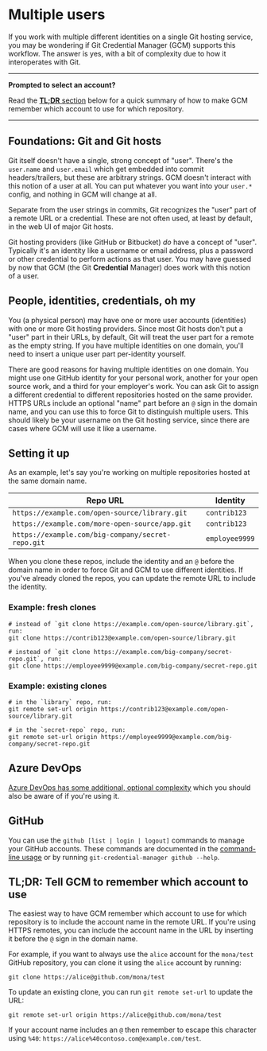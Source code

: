 # Multiple users

If you work with multiple different identities on a single Git hosting service,
you may be wondering if Git Credential Manager (GCM) supports this workflow. The
answer is yes, with a bit of complexity due to how it interoperates with Git.

---

**Prompted to select an account?**

Read the [**TL;DR** section][tldr] below for a quick summary of how to make GCM
remember which account to use for which repository.

---

## Foundations: Git and Git hosts

Git itself doesn't have a single, strong concept of "user". There's the
`user.name` and `user.email` which get embedded into commit headers/trailers,
but these are arbitrary strings. GCM doesn't interact with this notion of a user
at all. You can put whatever you want into your `user.*` config, and nothing in
GCM will change at all.

Separate from the user strings in commits, Git recognizes the "user" part of a
remote URL or a credential. These are not often used, at least by default, in
the web UI of major Git hosts.

Git hosting providers (like GitHub or Bitbucket) _do_ have a concept of "user".
Typically it's an identity like a username or email address, plus a password or
other credential to perform actions as that user. You may have guessed by now
that GCM (the Git **Credential** Manager) does work with this notion of a user.

## People, identities, credentials, oh my

You (a physical person) may have one or more user accounts (identities) with one
or more Git hosting providers. Since most Git hosts don't put a "user" part in
their URLs, by default, Git will treat the user part for a remote as the empty
string. If you have multiple identities on one domain, you'll need to insert a
unique user part per-identity yourself.

There are good reasons for having multiple identities on one domain. You might
use one GitHub identity for your personal work, another for your open source
work, and a third for your employer's work. You can ask Git to assign a
different credential to different repositories hosted on the same provider.
HTTPS URLs include an optional "name" part before an `@` sign in the domain
name, and you can use this to force Git to distinguish multiple users. This
should likely be your username on the Git hosting service, since there are
cases where GCM will use it like a username.

## Setting it up

As an example, let's say you're working on multiple repositories hosted at the
same domain name.

| Repo URL | Identity |
|----------|----------|
| `https://example.com/open-source/library.git` | `contrib123` |
| `https://example.com/more-open-source/app.git` | `contrib123` |
| `https://example.com/big-company/secret-repo.git` | `employee9999` |

When you clone these repos, include the identity and an `@` before the domain
name in order to force Git and GCM to use different identities. If you've
already cloned the repos, you can update the remote URL to include the identity.

### Example: fresh clones

```shell
# instead of `git clone https://example.com/open-source/library.git`, run:
git clone https://contrib123@example.com/open-source/library.git

# instead of `git clone https://example.com/big-company/secret-repo.git`, run:
git clone https://employee9999@example.com/big-company/secret-repo.git
```

### Example: existing clones

```shell
# in the `library` repo, run:
git remote set-url origin https://contrib123@example.com/open-source/library.git

# in the `secret-repo` repo, run:
git remote set-url origin https://employee9999@example.com/big-company/secret-repo.git
```

## Azure DevOps

[Azure DevOps has some additional, optional complexity][azure-access-tokens]
which you should also be aware of if you're using it.

[azure-access-tokens]: azrepos-users-and-tokens.md

## GitHub

You can use the `github [list | login | logout]` commands to manage your GitHub
accounts. These commands are documented in the [command-line usage][cli-usage]
or by running `git-credential-manager github --help`.

## TL;DR: Tell GCM to remember which account to use

The easiest way to have GCM remember which account to use for which repository
is to include the account name in the remote URL. If you're using HTTPS remotes,
you can include the account name in the URL by inserting it before the `@` sign
in the domain name.

For example, if you want to always use the `alice` account for the `mona/test`
GitHub repository, you can clone it using the `alice` account by running:

```shell
git clone https://alice@github.com/mona/test
```

To update an existing clone, you can run `git remote set-url` to update the URL:

```shell
git remote set-url origin https://alice@github.com/mona/test
```

If your account name includes an `@` then remember to escape this character
using `%40`: `https://alice%40contoso.com@example.com/test`.

[tldr]: #tldr-tell-gcm-to-remember-which-account-to-use
[cli-usage]: usage.md
